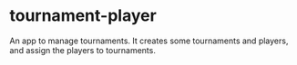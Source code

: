 # tournament-player

An app to manage tournaments. It creates some tournaments and players, and assign the players to tournaments.
